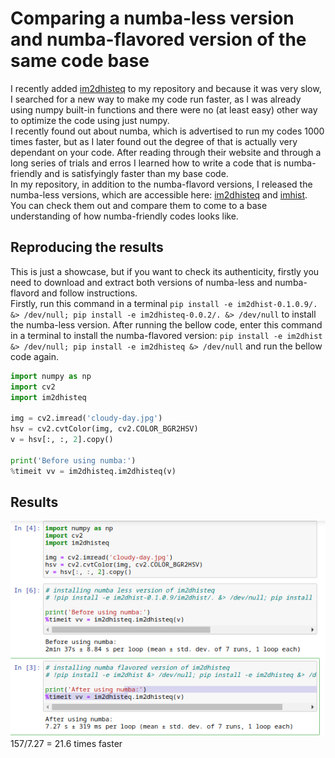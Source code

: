# Comparing a numba-less version and numba-flavored version of the same code base
I recently added [im2dhisteq](https://github.com/Mamdasn/im2dhisteq) to my repository and because it was very slow, I searched for a new way to make my code run faster, as I was already using numpy built-in functions and there were no (at least easy) other way to optimize the code using just numpy.  
I recently found out about numba, which is advertised to run my codes 1000 times faster, but as I later found out the degree of that is actually very dependant on your code.
After reading through their website and through a long series of trials and erros I learned how to write a code that is numba-friendly and is satisfyingly faster than my base code.  
In my repository, in addition to the numba-flavord versions, I released the numba-less versions, which are accessible here: [im2dhisteq](https://github.com/Mamdasn/im2dhisteq/releases) and [imhist](https://github.com/Mamdasn/im2dhist/releases). You can check them out and compare them to come to a base understanding of how numba-friendly codes looks like.  

## Reproducing the results
This is just a showcase, but if you want to check its authenticity, firstly you need to download and extract both versions of numba-less and numba-flavord and follow instructions.  
Firstly, run this command in a terminal `pip install -e im2dhist-0.1.0.9/. &> /dev/null; pip install -e im2dhisteq-0.0.2/. &> /dev/null` to install the numba-less version. After running the bellow code, enter this command in a terminal to install the numba-flavored version: `pip install -e im2dhist &> /dev/null; pip install -e im2dhisteq &> /dev/null` and run the bellow code again.  

```python
import numpy as np
import cv2
import im2dhisteq

img = cv2.imread('cloudy-day.jpg')
hsv = cv2.cvtColor(img, cv2.COLOR_BGR2HSV)
v = hsv[:, :, 2].copy()

print('Before using numba:')
%timeit vv = im2dhisteq.im2dhisteq(v)
```

## Results
![results](assets/numba-before-after.jpg)  
157/7.27 = 21.6 times faster
